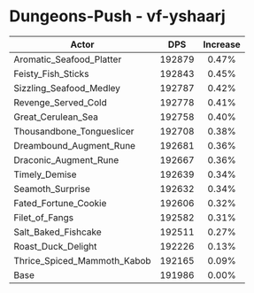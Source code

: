 # Dungeons-Push - vf-yshaarj
| Actor | DPS | Increase |
|---|:---:|:---:|
|Aromatic_Seafood_Platter|192879|0.47%|
|Feisty_Fish_Sticks|192843|0.45%|
|Sizzling_Seafood_Medley|192787|0.42%|
|Revenge_Served_Cold|192778|0.41%|
|Great_Cerulean_Sea|192758|0.40%|
|Thousandbone_Tongueslicer|192708|0.38%|
|Dreambound_Augment_Rune|192681|0.36%|
|Draconic_Augment_Rune|192667|0.36%|
|Timely_Demise|192639|0.34%|
|Seamoth_Surprise|192632|0.34%|
|Fated_Fortune_Cookie|192606|0.32%|
|Filet_of_Fangs|192582|0.31%|
|Salt_Baked_Fishcake|192511|0.27%|
|Roast_Duck_Delight|192226|0.13%|
|Thrice_Spiced_Mammoth_Kabob|192165|0.09%|
|Base|191986|0.00%|
